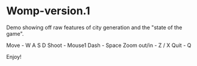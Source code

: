 # Womp-version.1
Demo showing off raw features of city generation and the "state of the game".

Move - W A S D
Shoot - Mouse1
Dash - Space
Zoom out/in - Z / X
Quit - Q

Enjoy!
